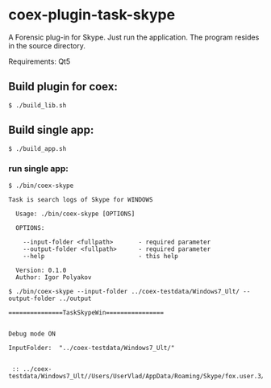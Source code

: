 # coex-plugin-task-skype
A Forensic plug-in for Skype. Just run the application. The program resides in the source directory.

Requirements: Qt5

## Build plugin for coex:
	
	$ ./build_lib.sh

## Build single app:

	$ ./build_app.sh
	
### run single app:

	$ ./bin/coex-skype 

	Task is search logs of Skype for WINDOWS

	  Usage: ./bin/coex-skype [OPTIONS] 

	  OPTIONS:

		--input-folder <fullpath>       - required parameter
		--output-folder <fullpath>      - required parameter
		--help                          - this help
	  
	  Version: 0.1.0
	  Author: Igor Polyakov

	$ ./bin/coex-skype --input-folder ../coex-testdata/Windows7_Ult/ --output-folder ../output 

	===============TaskSkypeWin================


	Debug mode ON

	InputFolder:  "../coex-testdata/Windows7_Ult/" 


	 :: ../coex-testdata/Windows7_Ult//Users/UserVlad/AppData/Roaming/Skype/fox.user.3/main.dbConnected!
